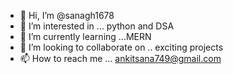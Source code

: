 - 👋 Hi, I’m @sanagh1678
- 👀 I’m interested in ... python and DSA 
- 🌱 I’m currently learning ...MERN
- 💞️ I’m looking to collaborate on .. exciting projects 
- 📫 How to reach me ... ankitsana749@gmail.com

<!---
sanagh1678/sanagh1678 is a ✨ special ✨ repository because its `README.md` (this file) appears on your GitHub profile.
You can click the Preview link to take a look at your changes.
--->
